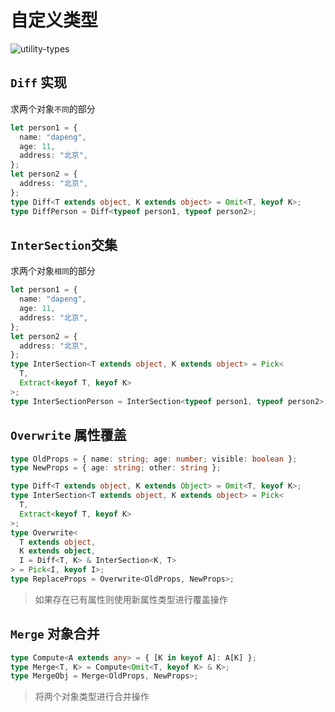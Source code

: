 # 自定义类型

![utility-types](https://github.com/piotrwitek/utility-types)

## `Diff` 实现

求两个对象`不同`的部分

```ts
let person1 = {
  name: "dapeng",
  age: 11,
  address: "北京",
};
let person2 = {
  address: "北京",
};
type Diff<T extends object, K extends object> = Omit<T, keyof K>;
type DiffPerson = Diff<typeof person1, typeof person2>;
```

## `InterSection`交集

求两个对象`相同`的部分

```ts
let person1 = {
  name: "dapeng",
  age: 11,
  address: "北京",
};
let person2 = {
  address: "北京",
};
type InterSection<T extends object, K extends object> = Pick<
  T,
  Extract<keyof T, keyof K>
>;
type InterSectionPerson = InterSection<typeof person1, typeof person2>;
```

## `Overwrite` 属性覆盖

```ts
type OldProps = { name: string; age: number; visible: boolean };
type NewProps = { age: string; other: string };

type Diff<T extends object, K extends Object> = Omit<T, keyof K>;
type InterSection<T extends object, K extends object> = Pick<
  T,
  Extract<keyof T, keyof K>
>;
type Overwrite<
  T extends object,
  K extends object,
  I = Diff<T, K> & InterSection<K, T>
> = Pick<I, keyof I>;
type ReplaceProps = Overwrite<OldProps, NewProps>;
```

> 如果存在已有属性则使用新属性类型进行覆盖操作

## `Merge` 对象合并

```ts
type Compute<A extends any> = { [K in keyof A]: A[K] };
type Merge<T, K> = Compute<Omit<T, keyof K> & K>;
type MergeObj = Merge<OldProps, NewProps>;
```

> 将两个对象类型进行合并操作
